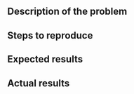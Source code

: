 <!-- Thanks for reporting a bug.

Please provide as much information as possible.
Paste any logs using three backticks (```).

IMPORTANT: please do not post general questions here;
if you have questions, please use mailing list: gramine-users@googlegroups.com
-->

## Description of the problem

## Steps to reproduce
<!-- NOTE: please specify the exact commit ID on which you reproduced the issue

### PLEASE ENSURE THAT THE ISSUE REPRODUCES ON THE CURRENT MASTER BRANCH ###

-->

## Expected results

## Actual results

<!-- ## Additional information -->
<!-- if applicable, uncomment and fill this section -->
